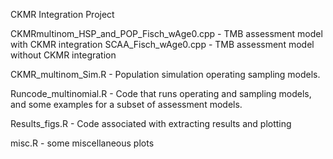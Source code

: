 CKMR Integration Project

CKMRmultinom_HSP_and_POP_Fisch_wAge0.cpp - TMB assessment model with CKMR integration
SCAA_Fisch_wAge0.cpp - TMB assessment model without CKMR integration

CKMR_multinom_Sim.R - Population simulation operating sampling models. 

Runcode_multinomial.R - Code that runs operating and sampling models, and some examples for a subset of assessment models. 

Results_figs.R - Code associated with extracting results and plotting

misc.R - some miscellaneous plots

